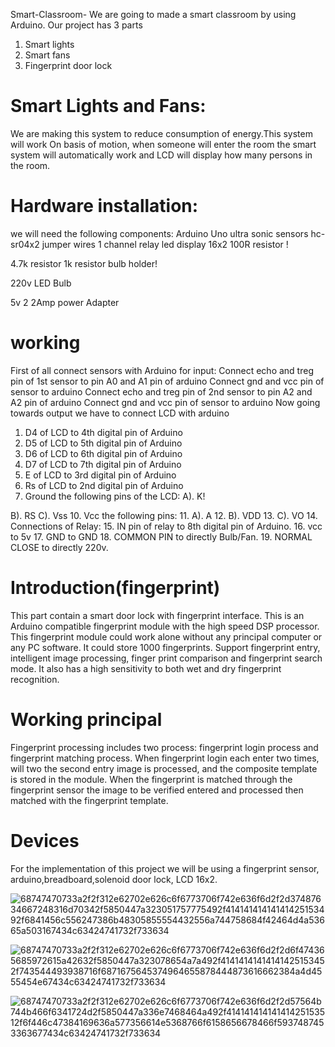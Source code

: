 Smart-Classroom-
We are going to made a smart classroom by using Arduino. Our project has 3 parts 

1. Smart lights
2. Smart fans  
3. Fingerprint door lock
# Smart Lights and Fans:
We are making this system to reduce consumption of energy.This system will work
On basis of motion, when someone will enter the room the smart system will automatically 
work and LCD will display how many persons in the room.
# Hardware installation:
we will need the following components:
Arduino Uno
ultra sonic sensors hc-sr04x2
jumper wires
1 channel relay
led display 16x2
100R resistor !

4.7k resistor
1k resistor
bulb holder!

220v LED Bulb

5v 2 2Amp power Adapter
# working
First of all connect sensors with Arduino for input:
Connect echo and treg pin of 1st sensor to pin A0 and A1 pin of arduino
Connect gnd and vcc pin of sensor to arduino
Connect echo and treg pin of 2nd sensor to pin A2 and A2 pin of arduino
Connect gnd and vcc pin of sensor to arduino
Now going towards output we have to connect LCD with arduino
1. D4 of LCD to 4th digital pin of Arduino 
2. D5 of LCD to 5th digital pin of Arduino 
3. D6 of LCD to 6th digital pin of Arduino 
4. D7 of LCD to 7th digital pin of Arduino 
5. E of LCD to 3rd digital pin of Arduino
6. Rs of LCD to 2nd digital pin of Arduino 
7. Ground the following pins of the LCD:
  A). K!

  B). RS
  C). Vss
10. Vcc the following pins:
11. A). A
12. B). VDD
13. C). VO
14. Connections of Relay:
15. IN  pin of relay to 8th digital pin of Arduino.
16. vcc to 5v
17. GND to GND
18. COMMON PIN to directly Bulb/Fan.
19. NORMAL CLOSE to directly 220v.


# Introduction(fingerprint)
This part contain a smart door lock with fingerprint interface. This is an Arduino compatible fingerprint module with the high speed DSP processor. This fingerprint module could work alone without any principal computer or any PC software. It could store 1000 fingerprints. Support fingerprint entry, intelligent image processing, finger print comparison and fingerprint search mode. It also has a high sensitivity to both wet and dry fingerprint recognition.
# Working principal
Fingerprint processing includes two process: fingerprint login process and fingerprint matching process. When fingerprint login each enter two times, will two the second entry image is processed, and the composite template is stored in the module. When the fingerprint is matched through the fingerprint sensor the image to be verified entered and processed then matched with the fingerprint template.
# Devices 
For the implementation of this project we will be using a fingerprint sensor, arduino,breadboard,solenoid door lock, LCD 16x2.

![68747470733a2f2f312e62702e626c6f6773706f742e636f6d2f2d37487634667248316d70342f5850447a323051757775492f41414141414141425153492f6841456c556247386b48305855554432556a744758684f42464d4a53665a503167434c63424741732f733634](https://user-images.githubusercontent.com/126908875/222812470-8b51edba-4e01-4c58-a5c5-4dc32b931858.png)

![68747470733a2f2f312e62702e626c6f6773706f742e636f6d2f2d6f474365685972615a42632f5850447a323078654a7a492f41414141414141425153452f743544493938716f6871675645374964655878444873616662384a4d4555454e67434c63424741732f733634](https://user-images.githubusercontent.com/126908875/222812499-f4492acf-ed6d-4de2-b1fa-a2e463c56bda.png)

![68747470733a2f2f312e62702e626c6f6773706f742e636f6d2f2d57564b744b466f6341724d2f5850447a336e7468464a492f41414141414141425153512f6f446c47384169636a577356614e5368766f6158656678466f5937487453363677434c63424741732f733634](https://user-images.githubusercontent.com/126908875/222812556-f102d699-76c8-4126-bf16-bae74abc2272.png)
